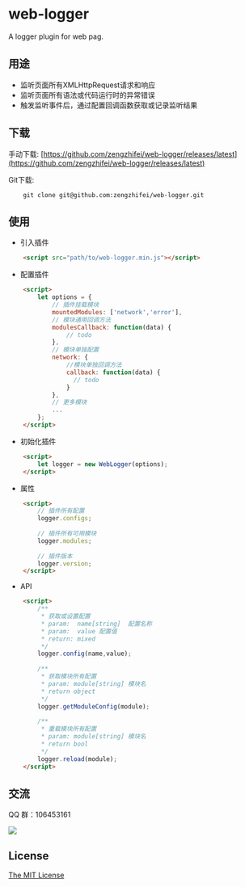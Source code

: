 # web-logger
A logger plugin for web pag.


## 用途

- 监听页面所有XMLHttpRequest请求和响应
- 监听页面所有语法或代码运行时的异常错误
- 触发监听事件后，通过配置回调函数获取或记录监听结果

## 下载

手动下载:
[https://github.com/zengzhifei/web-logger/releases/latest](https://github.com/zengzhifei/web-logger/releases/latest)

Git下载: 
````
    git clone git@github.com:zengzhifei/web-logger.git
````

## 使用

- 引入插件
````html
    <script src="path/to/web-logger.min.js"></script>
````

- 配置插件
````html
    <script>
        let options = {
            // 插件挂载模块
            mountedModules: ['network','error'],
            // 模块通用回调方法
            modulesCallback: function(data) {
                // todo
            },
            // 模块单独配置
            network: {
                //模块单独回调方法
                callback: function(data) {
                  // todo
                }
            },
            // 更多模块
            ...
        };
    </script>
````

- 初始化插件
````html
    <script>
        let logger = new WebLogger(options);
    </script>
````

- 属性
````html
    <script>
        // 插件所有配置
        logger.configs;
        
        // 插件所有可用模块
        logger.modules;
        
        // 插件版本
        logger.version;
    </script>
````

- API
````html
    <script>
        /**
         * 获取或设置配置 
         * param:  name[string]  配置名称
         * param:  value 配置值
         * return: mixed
         */
        logger.config(name,value);
        
        /**
         * 获取模块所有配置
         * param: module[string] 模块名
         * return object
         */
        logger.getModuleConfig(module);
        
        /**
         * 重载模块所有配置
         * param: module[string] 模块名
         * return bool
         */
        logger.reload(module);
    </script>
````

## 交流
QQ 群：106453161

![](./test/img/web-logger_qq-group.png)

## License

[The MIT License](./LICENSE)